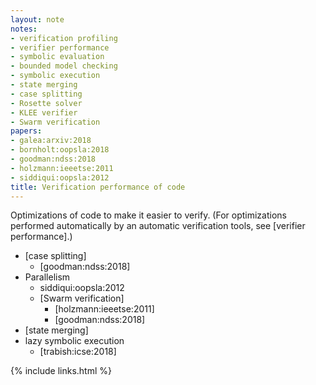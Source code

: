 ```yaml
---
layout: note
notes:
- verification profiling
- verifier performance
- symbolic evaluation
- bounded model checking
- symbolic execution
- state merging
- case splitting
- Rosette solver
- KLEE verifier
- Swarm verification
papers:
- galea:arxiv:2018
- bornholt:oopsla:2018
- goodman:ndss:2018
- holzmann:ieeetse:2011
- siddiqui:oopsla:2012
title: Verification performance of code
---
```


Optimizations of code to make it easier to verify.
(For optimizations performed automatically by an automatic verification tools, see [verifier performance].)

- [case splitting]
  - [goodman:ndss:2018]
- Parallelism
  - siddiqui:oopsla:2012
  - [Swarm verification]
    - [holzmann:ieeetse:2011]
    - [goodman:ndss:2018]
- [state merging]
- lazy symbolic execution
  - [trabish:icse:2018]

{% include links.html %}
